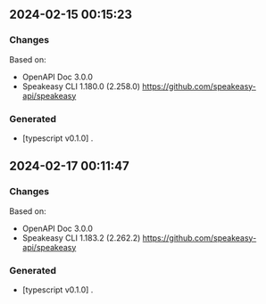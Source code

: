 

## 2024-02-15 00:15:23
### Changes
Based on:
- OpenAPI Doc 3.0.0 
- Speakeasy CLI 1.180.0 (2.258.0) https://github.com/speakeasy-api/speakeasy
### Generated
- [typescript v0.1.0] .

## 2024-02-17 00:11:47
### Changes
Based on:
- OpenAPI Doc 3.0.0 
- Speakeasy CLI 1.183.2 (2.262.2) https://github.com/speakeasy-api/speakeasy
### Generated
- [typescript v0.1.0] .